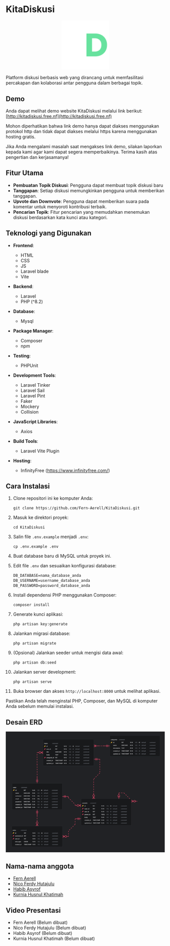 # KitaDiskusi

<p align="center">
    <img src="rancangan/design/logo/kitadiskusi_logo.png" alt="icon" width=150">
</p>

Platform diskusi berbasis web yang dirancang untuk memfasilitasi percakapan dan kolaborasi antar pengguna dalam berbagai topik.

## Demo
Anda dapat melihat demo website KitaDiskusi melalui link berikut: [http://kitadiskusi.free.nf](http://kitadiskusi.free.nf)

Mohon diperhatikan bahwa link demo hanya dapat diakses menggunakan protokol http dan tidak dapat diakses melalui https karena menggunakan hosting gratis.

Jika Anda mengalami masalah saat mengakses link demo, silakan laporkan kepada kami agar kami dapat segera memperbaikinya. Terima kasih atas pengertian dan kerjasamanya!

## Fitur Utama

- **Pembuatan Topik Diskusi**: Pengguna dapat membuat topik diskusi baru
- **Tanggapan**: Setiap diskusi memungkinkan pengguna untuk memberikan tanggapan.
- **Upvote dan Downvote**: Pengguna dapat memberikan suara pada komentar untuk menyoroti kontribusi terbaik.
- **Pencarian Topik**: Fitur pencarian yang memudahkan menemukan diskusi berdasarkan kata kunci atau kategori.

## Teknologi yang Digunakan
- **Frontend**:
    - HTML
    - CSS
    - JS
    - Laravel blade
    - Vite

- **Backend**:
    - Laravel
    - PHP (^8.2)

- **Database**: 
    - Mysql

- **Package Manager**:
    - Composer
    - npm

- **Testing**:
    - PHPUnit

- **Development Tools**:
    - Laravel Tinker
    - Laravel Sail
    - Laravel Pint
    - Faker
    - Mockery
    - Collision

- **JavaScript Libraries**:
    - Axios

- **Build Tools**:
    - Laravel Vite Plugin

- **Hosting**: 
    - InfinityFree (https://www.infinityfree.com/)
    
## Cara Instalasi

1. Clone repositori ini ke komputer Anda:
   
   ```
   git clone https://github.com/Fern-Aerell/KitaDiskusi.git
   ```

2. Masuk ke direktori proyek:
   
   ```
   cd KitaDiskusi
   ```


3. Salin file `.env.example` menjadi `.env`:
   
   ```
   cp .env.example .env
   ```

4. Buat database baru di MySQL untuk proyek ini.

5. Edit file `.env` dan sesuaikan konfigurasi database:
   
   ```
   DB_DATABASE=nama_database_anda
   DB_USERNAME=username_database_anda
   DB_PASSWORD=password_database_anda
   ```

6. Install dependensi PHP menggunakan Composer:
   
   ```
   composer install
   ```

7. Generate kunci aplikasi:
   
   ```
   php artisan key:generate
   ```
   

8. Jalankan migrasi database:
   
   ```
   php artisan migrate
   ```

9. (Opsional) Jalankan seeder untuk mengisi data awal:
   
   ```
   php artisan db:seed
   ```
   

10. Jalankan server development:
    
    ```
    php artisan serve
    ```

11. Buka browser dan akses `http://localhost:8000` untuk melihat aplikasi.

Pastikan Anda telah menginstal PHP, Composer, dan MySQL di komputer Anda sebelum memulai instalasi.

## Desain ERD

![Gambar ERD](rancangan/database.png)

## Nama-nama anggota

- [Fern Aerell](https://github.com/Fern-Aerell)
- [Nico Ferdy Hutajulu](https://github.com/NewX-Team)
- [Habib Asyrof](https://github.com/HabibAsyrof)
- [Kurnia Husnul Khatimah](https://github.com/kurniaaa01)

## Video Presentasi

- Fern Aerell (Belum dibuat)
- Nico Ferdy Hutajulu (Belum dibuat)
- Habib Asyrof (Belum dibuat)
- Kurnia Husnul Khatimah (Belum dibuat)